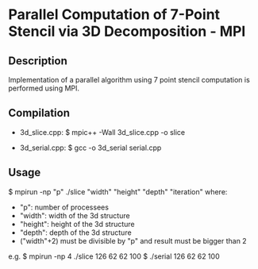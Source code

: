 # Parallel Computation of 7-Point Stencil via 3D Decomposition - MPI

## Description

Implementation of a parallel algorithm using 7 point stencil computation is performed using MPI.

## Compilation

- 3d_slice.cpp:		$ mpic++ -Wall 3d_slice.cpp -o slice

- 3d_serial.cpp:	$ gcc -o 3d_serial serial.cpp

## Usage

$ mpirun -np "p" ./slice "width" "height" "depth" "iteration"
where: 
- "p": number of processees
- "width": width of the 3d structure
- "height": height of the 3d structure
- "depth": depth of the 3d structure
- ("width"+2) must be divisible by "p" and result must be bigger than 2

e.g. $ mpirun -np 4 ./slice 126 62 62 100
	 $ ./serial 126 62 62 100

